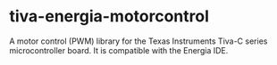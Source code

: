 # tiva-energia-motorcontrol

A motor control (PWM) library for the Texas Instruments Tiva-C series microcontroller board. It is compatible with the Energia IDE.
